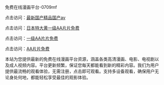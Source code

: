 免费在线漫画平台-0709mf

点击访问：<a href="https://heiliaoow5kzm.pages.dev">最新国产精品国产av</a>

点击访问：<a href="https://heiliao2dmwwy.pages.dev">日本特大黄一级AA片片免费</a>

点击访问：<a href="https://heiliaoll4qsx.pages.dev">一级AA片片免费</a>

点击访问：<a href="https://heiliaowzu4ur.pages.dev">AA片片免费</a>

本站为您提供最新的免费在线漫画平台资源，涵盖各类高清漫画、电影、电视剧以及成人视频内容。平台更新频繁，保证您每天都能看到新的精彩内容。我们为用户提供最流畅的观看体验，无需注册，点击即可观看。支持多设备观看，确保用户无论身处何地，都能轻松享受最佳的观影体验。

<span style="display:none;">[Canonical link](https://github.com/tg20250709/tg08 ）</span>
